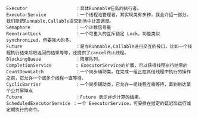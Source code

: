     Executor                  ：具体Runnable任务的执行者。
    ExecutorService           ：一个线程池管理者，其实现类有多种，我会介绍一部分。我们能把Runnable,Callable提交到池中让其调度。
    Semaphore                 ：一个计数信号量
    ReentrantLock             ：一个可重入的互斥锁定 Lock，功能类似synchronized，但要强大的多。
    Future                    ：是与Runnable,Callable进行交互的接口，比如一个线程执行结束后取返回的结果等等，还提供了cancel终止线程。
    BlockingQueue             ：阻塞队列。
    CompletionService         : ExecutorService的扩展，可以获得线程执行结果的
    CountDownLatch            ：一个同步辅助类，在完成一组正在其他线程中执行的操作之前，它允许一个或多个线程一直等待。 
    CyclicBarrier             ：一个同步辅助类，它允许一组线程互相等待，直到到达某个公共屏障点 
    Future                    ：Future 表示异步计算的结果。
    ScheduledExecutorService ：一个 ExecutorService，可安排在给定的延迟后运行或定期执行的命令。